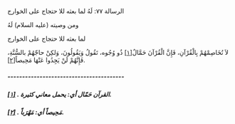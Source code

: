   الرسالة  ٧٧: لَهُ لما بعثه للا حتجاج على الخوارج	

ومن وصيته (عليه السلام) لَهُ

لما بعثه للا حتجاج على الخوارج

لاَ تُخَاصِمْهُمْ بِالْقُرْآنِ، فَإِنَّ الْقُرْآنَ حَمَّالٌ[[١\]](https://arabic.balaghah.net/node/807#_ftn1) ذُو وُجُوه، تَقُولُ وَيَقُولُونَ، وَلكِنْ حاجّهُمْ بالسُّنَّةِ، فَإِنَّهُمْ لَنْ يَجِدُوا عَنْهَا مَحِيصاً[[٢\]](https://arabic.balaghah.net/node/807#_ftn2).

##### ----------------------------------------

##### [[١\]](https://arabic.balaghah.net/node/807#_ftnref1) . القرآن حَمّال أي: يحمل معاني كثيرة.

##### [[٢\]](https://arabic.balaghah.net/node/807#_ftnref2) . مَحِيصاً أي: مَهْرَباً. 
